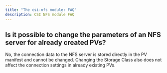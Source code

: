 ```yaml
---
title: "The csi-nfs module: FAQ"
description: CSI NFS module FAQ
---
```


## Is it possible to change the parameters of an NFS server for already created PVs?

No, the connection data to the NFS server is stored directly in the PV manifest and cannot be changed. Changing the Storage Class also does not affect the connection settings in already existing PVs.